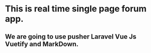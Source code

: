 # This is real time single page forum app.

## We are going to use pusher Laravel Vue Js Vuetify and MarkDown.